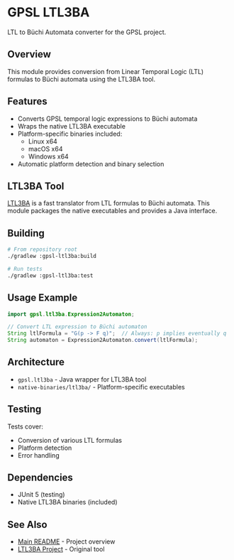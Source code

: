 # GPSL LTL3BA

LTL to Büchi Automata converter for the GPSL project.

## Overview

This module provides conversion from Linear Temporal Logic (LTL) formulas to Büchi automata using the LTL3BA tool.

## Features

- Converts GPSL temporal logic expressions to Büchi automata
- Wraps the native LTL3BA executable
- Platform-specific binaries included:
  - Linux x64
  - macOS x64  
  - Windows x64
- Automatic platform detection and binary selection

## LTL3BA Tool

[LTL3BA](https://sourceforge.net/projects/ltl3ba/) is a fast translator from LTL formulas to Büchi automata. This module packages the native executables and provides a Java interface.

## Building

```bash
# From repository root
./gradlew :gpsl-ltl3ba:build

# Run tests
./gradlew :gpsl-ltl3ba:test
```

## Usage Example

```java
import gpsl.ltl3ba.Expression2Automaton;

// Convert LTL expression to Büchi automaton
String ltlFormula = "G(p -> F q)";  // Always: p implies eventually q
String automaton = Expression2Automaton.convert(ltlFormula);
```

## Architecture

- `gpsl.ltl3ba` - Java wrapper for LTL3BA tool
- `native-binaries/ltl3ba/` - Platform-specific executables

## Testing

Tests cover:
- Conversion of various LTL formulas
- Platform detection
- Error handling

## Dependencies

- JUnit 5 (testing)
- Native LTL3BA binaries (included)

## See Also

- [Main README](../README.md) - Project overview
- [LTL3BA Project](https://sourceforge.net/projects/ltl3ba/) - Original tool
